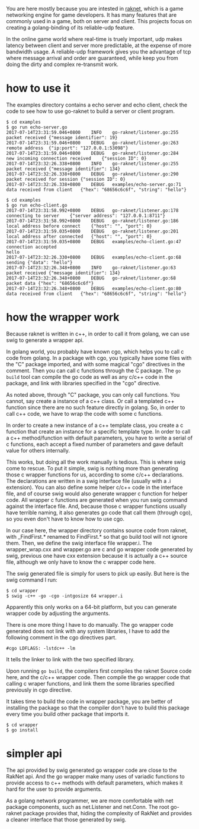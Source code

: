 You are here mostly because you are intested in [raknet](https://github.com/facebookarchive/RakNet), which is a game networking engine for game developers. It has many features that are commonly used in a game, both on server and client. This projects focus on creating a golang-binding of its reliable-udp feature.

In the online game world where real-time is truely important, udp makes latency between client and server more predictable, at the expense of more bandwidth usage. A reliable-udp framework gives you the advantage of tcp where message arrival and order are guaranteed, while keep you from doing the dirty and complex re-transmit work.

# how to use it
The examples directory contains a echo server and echo client, check the code to see how to use go-raknet to build a server or client program.

```
$ cd examples
$ go run echo-server.go
2017-07-14T23:31:59.046+0800	INFO	go-raknet/listener.go:255	packet received	{"message identifier": 19}
2017-07-14T23:31:59.046+0800	DEBUG	go-raknet/listener.go:263	remote address	{"ip:port": "127.0.0.1:53098"}
2017-07-14T23:31:59.046+0800	DEBUG	go-raknet/listener.go:284	new incoming connection received	{"session ID": 0}
2017-07-14T23:32:26.338+0800	INFO	go-raknet/listener.go:255	packet received	{"message identifier": 134}
2017-07-14T23:32:26.338+0800	DEBUG	go-raknet/listener.go:290	packet received for session	{"session ID": 0}
2017-07-14T23:32:26.338+0800	DEBUG	examples/echo-server.go:71	data received from client	{"hex": "68656c6c6f", "string": "hello"}
```

```
$ cd examples
$ go run echo-client.go
2017-07-14T23:31:58.992+0800	DEBUG	go-raknet/listener.go:178	connecting to server	{"server address": "127.0.0.1:8711"}
2017-07-14T23:31:58.992+0800	DEBUG	go-raknet/listener.go:186	local address before connect	{"host": "", "port": 0}
2017-07-14T23:31:59.035+0800	DEBUG	go-raknet/listener.go:201	local address after connected	{"host": "", "port": 0}
2017-07-14T23:31:59.035+0800	DEBUG	examples/echo-client.go:47	connection accepted
hello
2017-07-14T23:32:26.330+0800	DEBUG	examples/echo-client.go:68	sending	{"data": "hello"}
2017-07-14T23:32:26.348+0800	INFO	go-raknet/listener.go:63	packet received	{"message identifier": 134}
2017-07-14T23:32:26.348+0800	DEBUG	go-raknet/listener.go:68	packet data	{"hex": "68656c6c6f"}
2017-07-14T23:32:26.348+0800	DEBUG	examples/echo-client.go:80	data received from client	{"hex": "68656c6c6f", "string": "hello"}
```

# how the wrapper work

Because raknet is written in c++, in order to call it from golang, we can use swig to generate a wrapper api. 

In golang world, you probably have known cgo, which helps you to call c code from golang. In a package with cgo, you typically have some files with the "C" package imported, and with some magical "cgo" directives in the comment. Then you can call c functions through the C package. The `go build` tool can compile the go code as well as any c/c++ code in the package, and link with libraries specified in the "cgo" directive.

As noted above, through "C" package, you can only call functions. You cannot, say create a instance of a c++ class. Or call a templated c++ function since there are no such feature directly in golang. So, in order to call c++ code, we have to wrap the code with some c functions.

In order to create a new instance of a c++ template class, you create a c function that create an instance for a specific template type. In order to call a c++ method/function with default parameters, you have to write a serial of c functions, each accept a fixed number of parameters and gave default value for others internally.

This works, but doing all the work manually is tedious. This is where swig come to rescue. To put it simple, swig is nothing more than generating those c wrapper functions for us, according to some c/c++ declarations. The declarations are written in a swig interface file (usually with a .i extension). You can also define some helper c/c++ code in the interface file, and of course swig would also generate wrapper c function for helper code. All wrapper c functions are generated when you run swig command against the interface file. And, because those c wrapper functions usually have terrible naming, it also generates go code that call them (through cgo), so you even don't have to know how to use cgo.

In our case here, the wrapper directory contains source code from raknet, with _FindFirst.* renamed to FindFirst.* so that go build tool will not ignore them. Then, we define the swig interface file wrapper.i. The wrapper_wrap.cxx and wrapper.go are c and go wrapper code generated by swig, previous one have cxx extension because it is actually a c++ source file, although we only have to know the c wrapper code here.

The swig generated file is simply for users to pick up easily. But here is the swig command I run:

```
$ cd wrapper
$ swig -c++ -go -cgo -intgosize 64 wrapper.i
```

Apparently this only works on a 64-bit platform, but you can generate wrapper code by adjusting the arguments.

There is one more thing I have to do manually. The go wrapper code generated does not link with any system libraries, I have to add the following comment in the cgo directives part.

```
#cgo LDFLAGS: -lstdc++ -lm
```

It tells the linker to link with the two specified library.

Upon running `go build`, the compilers first compiles the raknet Source code here, and the c/c++ wrapper code. Then compile the go wrapper code that calling c wraper functions, and link them the some libraries specified previously in cgo directive.

It takes time to build the code in wrapper package, you are better of installing the package so that the compiler don't have to build this package every time you build other package that imports it.

```
$ cd wrapper
$ go install 
```

# simpler api

The api provided by swig generated go wrapper code are close to the RakNet api. And the go wrapper make many uses of variadic functions to provide access to c++ methods with default parameters, which makes it hard for the user to provide arguments.

As a golang network programmer, we are more comfortable with net package components, such as net.Listener and net.Conn. The root go-raknet package provides that, hiding the complexity of RakNet and provides a cleaner interface that those generated by swig.

